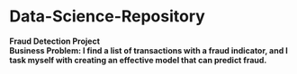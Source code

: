 # Data-Science-Repository

<b>Fraud Detection Project<b/> <br/>
<b>Business Problem<b/>: I find a list of transactions with a fraud indicator, and I task myself with creating an effective model that can predict fraud.
